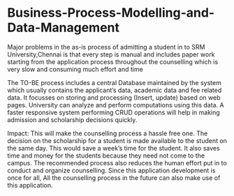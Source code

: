 # Business-Process-Modelling-and-Data-Management
Major problems in the as-is process of admitting a student in to SRM University,Chennai is that 
every step is manual and includes paper work starting from the application process throughout the 
counselling which is very slow and consuming much effort and time

The TO-BE process includes a central Database maintained by the system which usually contains the applicant’s data, 
academic data and fee related data. It focusses on storing and processing (Insert, update) based on web pages. 
University can analyze and perform computations using this data. A faster responsive system performing CRUD operations 
will help in making admission and scholarship decisions quickly.

Impact: This will make the counselling process a hassle free one. The decision on the scholarship for a student is made available to the student on the same day. This would save a week’s time for the student. It also saves time and money for the students because they need not come to the campus. The recommended process also reduces the human effort put in to conduct and organize counselling. Since this application development is once for all, All the counselling process in the future can also make use of this application.
